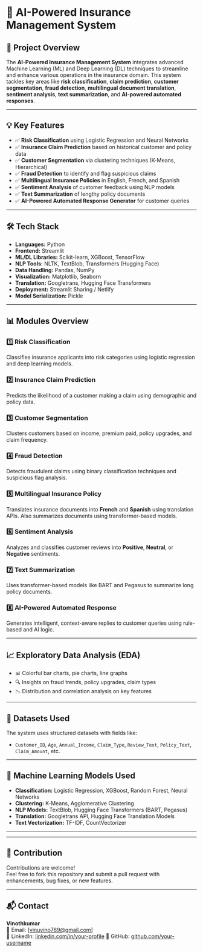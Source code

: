 # 🚀 AI-Powered Insurance Management System

## 📌 Project Overview

The **AI-Powered Insurance Management System** integrates advanced Machine Learning (ML) and Deep Learning (DL) techniques to streamline and enhance various operations in the insurance domain. This system tackles key areas like **risk classification**, **claim prediction**, **customer segmentation**, **fraud detection**, **multilingual document translation**, **sentiment analysis**, **text summarization**, and **AI-powered automated responses**.

---

## 💡 Key Features

- ✅ **Risk Classification** using Logistic Regression and Neural Networks
- ✅ **Insurance Claim Prediction** based on historical customer and policy data
- ✅ **Customer Segmentation** via clustering techniques (K-Means, Hierarchical)
- ✅ **Fraud Detection** to identify and flag suspicious claims
- ✅ **Multilingual Insurance Policies** in English, French, and Spanish
- ✅ **Sentiment Analysis** of customer feedback using NLP models
- ✅ **Text Summarization** of lengthy policy documents
- ✅ **AI-Powered Automated Response Generator** for customer queries

---

## 🛠️ Tech Stack

- **Languages:** Python  
- **Frontend:** Streamlit  
- **ML/DL Libraries:** Scikit-learn, XGBoost, TensorFlow  
- **NLP Tools:** NLTK, TextBlob, Transformers (Hugging Face)  
- **Data Handling:** Pandas, NumPy  
- **Visualization:** Matplotlib, Seaborn  
- **Translation:** Googletrans, Hugging Face Transformers  
- **Deployment:** Streamlit Sharing / Netlify  
- **Model Serialization:** Pickle  

---

## 📊 Modules Overview

### 1️⃣ Risk Classification
Classifies insurance applicants into risk categories using logistic regression and deep learning models.

### 2️⃣ Insurance Claim Prediction
Predicts the likelihood of a customer making a claim using demographic and policy data.

### 3️⃣ Customer Segmentation
Clusters customers based on income, premium paid, policy upgrades, and claim frequency.

### 4️⃣ Fraud Detection
Detects fraudulent claims using binary classification techniques and suspicious flag analysis.

### 5️⃣ Multilingual Insurance Policy
Translates insurance documents into **French** and **Spanish** using translation APIs. Also summarizes documents using transformer-based models.

### 6️⃣ Sentiment Analysis
Analyzes and classifies customer reviews into **Positive**, **Neutral**, or **Negative** sentiments.

### 7️⃣ Text Summarization
Uses transformer-based models like BART and Pegasus to summarize long policy documents.

### 8️⃣ AI-Powered Automated Response
Generates intelligent, context-aware replies to customer queries using rule-based and AI logic.

---

## 📈 Exploratory Data Analysis (EDA)

- 📊 Colorful bar charts, pie charts, line graphs
- 🔍 Insights on fraud trends, policy upgrades, claim types
- 📉 Distribution and correlation analysis on key features

---

## 📁 Datasets Used

The system uses structured datasets with fields like:

- `Customer_ID`, `Age`, `Annual_Income`, `Claim_Type`, `Review_Text`, `Policy_Text`, `Claim_Amount`, etc.

---

## 🧠 Machine Learning Models Used

- **Classification:** Logistic Regression, XGBoost, Random Forest, Neural Networks  
- **Clustering:** K-Means, Agglomerative Clustering  
- **NLP Models:** TextBlob, Hugging Face Transformers (BART, Pegasus)  
- **Translation:** Googletrans API, Hugging Face Translation Models  
- **Text Vectorization:** TF-IDF, CountVectorizer  

---


---

## 🙌 Contribution

Contributions are welcome!  
Feel free to fork this repository and submit a pull request with enhancements, bug fixes, or new features.

---

## 📬 Contact

**Vinothkumar**  
📧 Email: [vinuvino789@gmail.com]  
🔗 LinkedIn: [linkedin.com/in/your-profile]([https://www.linkedin.com/in/your-profile](https://www.linkedin.com/in/vinothkumar20/))  
🐙 GitHub: [github.com/your-username]([https://github.com/your-username](https://github.com/vinothkumar447))


